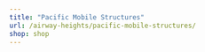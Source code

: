 ```yaml
---
title: "Pacific Mobile Structures"
url: /airway-heights/pacific-mobile-structures/
shop: shop
---
```

